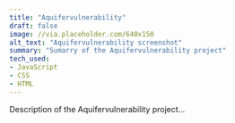 ```yaml
---
title: "Aquifervulnerability"
draft: false
image: //via.placeholder.com/640x150
alt_text: "Aquifervulnerability screenshot"
summary: "Sumarry of the Aquifervulnerability project"
tech_used:
- JavaScript
- CSS
- HTML
---
```


Description of the Aquifervulnerability project...
